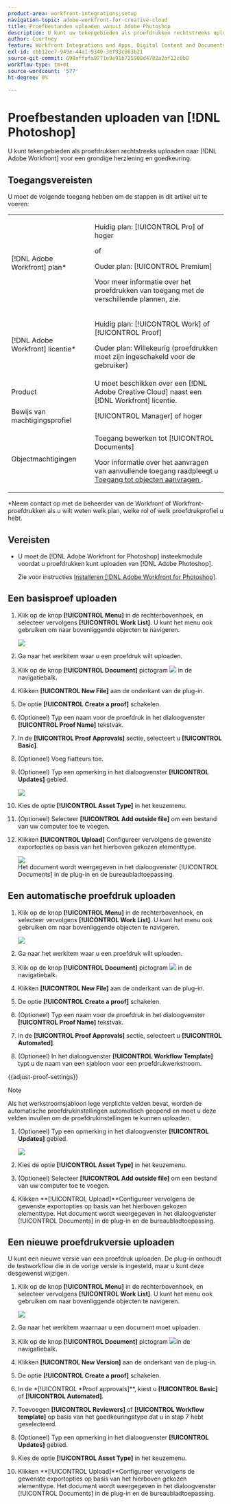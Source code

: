 ```yaml
---
product-area: workfront-integrations;setup
navigation-topic: adobe-workfront-for-creative-cloud
title: Proefbestanden uploaden vanuit Adobe Photoshop
description: U kunt uw tekengebieden als proefdrukken rechtstreeks uploaden naar Adobe Workfront voor een grondige revisie en goedkeuring.
author: Courtney
feature: Workfront Integrations and Apps, Digital Content and Documents
exl-id: cbb12ee7-949e-44a1-9340-3ef93c003b21
source-git-commit: 698affafa8771e9e91b725908d4782a2af12c0b8
workflow-type: tm+mt
source-wordcount: '577'
ht-degree: 0%

---
```


# Proefbestanden uploaden van [!DNL Photoshop]

U kunt tekengebieden als proefdrukken rechtstreeks uploaden naar [!DNL Adobe Workfront] voor een grondige herziening en goedkeuring.

## Toegangsvereisten

U moet de volgende toegang hebben om de stappen in dit artikel uit te voeren:

<table style="table-layout:auto"> 
 <col> 
 <col> 
 <tbody> 
  <tr> 
   <td role="rowheader">[!DNL Adobe Workfront] plan*</td> 
   <td> <p>Huidig plan: [!UICONTROL Pro] of hoger</p> <p>of</p> <p>Ouder plan: [!UICONTROL Premium]</p> <p>Voor meer informatie over het proefdrukken van toegang met de verschillende plannen, zie.</p> </td> 
  </tr> 
  <tr> 
   <td role="rowheader">[!DNL Adobe Workfront] licentie*</td> 
   <td> <p>Huidig plan: [!UICONTROL Work] of [!UICONTROL Proof]</p> <p>Ouder plan: Willekeurig (proefdrukken moet zijn ingeschakeld voor de gebruiker)</p> </td> 
  </tr> 
  <tr> 
   <td role="rowheader">Product</td> 
   <td>U moet beschikken over een [!DNL Adobe Creative Cloud] naast een [!DNL Workfront] licentie.</td> 
  </tr> 
  <tr> 
   <td role="rowheader">Bewijs van machtigingsprofiel </td> 
   <td>[!UICONTROL Manager] of hoger</td> 
  </tr> 
  <tr> 
   <td role="rowheader">Objectmachtigingen</td> 
   <td> <p>Toegang bewerken tot [!UICONTROL Documents]</p> <p>Voor informatie over het aanvragen van aanvullende toegang raadpleegt u <a href="../../workfront-basics/grant-and-request-access-to-objects/request-access.md" class="MCXref xref">Toegang tot objecten aanvragen </a>.</p> </td> 
  </tr> 
 </tbody> 
</table>

&#42;Neem contact op met de beheerder van de Workfront of Workfront-proefdrukken als u wilt weten welk plan, welke rol of welk proefdrukprofiel u hebt.

## Vereisten

* U moet de [!DNL Adobe Workfront for Photoshop] insteekmodule voordat u proefdrukken kunt uploaden van [!DNL Adobe Photoshop].

   Zie voor instructies [Installeren [!DNL Adobe Workfront for Photoshop]](../../workfront-integrations-and-apps/adobe-workfront-for-creative-cloud/wf-cc-install-ps.md).

## Een basisproef uploaden

1. Klik op de knop **[!UICONTROL Menu]** in de rechterbovenhoek, en selecteer vervolgens **[!UICONTROL Work List]**. U kunt het menu ook gebruiken om naar bovenliggende objecten te navigeren.

   ![](assets/go-back-to-work-list-350x314.png)

1. Ga naar het werkitem waar u een proefdruk wilt uploaden.
1. Klik op de knop **[!UICONTROL Document]** pictogram ![](assets/documents.png) in de navigatiebalk.
1. Klikken **[!UICONTROL New File]** aan de onderkant van de plug-in.
1. De optie **[!UICONTROL Create a proof]** schakelen.
1. (Optioneel) Typ een naam voor de proefdruk in het dialoogvenster **[!UICONTROL Proof Name]** tekstvak.
1. In de **[!UICONTROL Proof Approvals]** sectie, selecteert u **[!UICONTROL Basic]**.
1. (Optioneel) Voeg fiatteurs toe.
1. (Optioneel) Typ een opmerking in het dialoogvenster **[!UICONTROL Updates]** gebied.

   ![](assets/add-comment.png)

1. Kies de optie **[!UICONTROL Asset Type]** in het keuzemenu.

1. (Optioneel) Selecteer **[!UICONTROL Add outside file]** om een bestand van uw computer toe te voegen.
1. Klikken **[!UICONTROL Upload]** Configureer vervolgens de gewenste exportopties op basis van het hierboven gekozen elementtype.

   ![](assets/plugin-files-350x307.png)\
   Het document wordt weergegeven in het dialoogvenster [!UICONTROL Documents] in de plug-in en de bureaubladtoepassing.


## Een automatische proefdruk uploaden

1. Klik op de knop **[!UICONTROL Menu]** in de rechterbovenhoek, en selecteer vervolgens **[!UICONTROL Work List]**. U kunt het menu ook gebruiken om naar bovenliggende objecten te navigeren.

   ![](assets/go-back-to-work-list-350x314.png)

1. Ga naar het werkitem waar u een proefdruk wilt uploaden.
1. Klik op de knop **[!UICONTROL Document]** pictogram ![](assets/documents.png) in de navigatiebalk.

1. Klikken **[!UICONTROL New File]** aan de onderkant van de plug-in.
1. De optie **[!UICONTROL Create a proof]** schakelen.
1. (Optioneel) Typ een naam voor de proefdruk in het dialoogvenster **[!UICONTROL Proof Name]** tekstvak.
1. In de **[!UICONTROL Proof Approvals]** sectie, selecteert u **[!UICONTROL Automated]**.
1. (Optioneel) In het dialoogvenster **[!UICONTROL Workflow Template]** typt u de naam van een sjabloon voor een proefdrukwerkstroom.

{{adjust-proof-settings}}

>[!NOTE]
>
> Als het werkstroomsjabloon lege verplichte velden bevat, worden de automatische proefdrukinstellingen automatisch geopend en moet u deze velden invullen om de proefdrukinstellingen te kunnen uploaden.


1. (Optioneel) Typ een opmerking in het dialoogvenster **[!UICONTROL Updates]** gebied.

   ![](assets/add-comment-automated-approval.png)

1. Kies de optie **[!UICONTROL Asset Type]** in het keuzemenu.
1. (Optioneel) Selecteer **[!UICONTROL Add outside file]** om een bestand van uw computer toe te voegen.
1. Klikken **[!UICONTROL Upload]**Configureer vervolgens de gewenste exportopties op basis van het hierboven gekozen elementtype.
Het document wordt weergegeven in het dialoogvenster [!UICONTROL Documents] in de plug-in en de bureaubladtoepassing.

## Een nieuwe proefdrukversie uploaden

U kunt een nieuwe versie van een proefdruk uploaden. De plug-in onthoudt de testworkflow die in de vorige versie is ingesteld, maar u kunt deze desgewenst wijzigen.

1. Klik op de knop **[!UICONTROL Menu]** in de rechterbovenhoek, en selecteer vervolgens **[!UICONTROL Work List]**. U kunt het menu ook gebruiken om naar bovenliggende objecten te navigeren.

   ![](assets/go-back-to-work-list-350x314.png)

1. Ga naar het werkitem waarnaar u een document moet uploaden.
1. Klik op de knop **[!UICONTROL Document]** pictogram ![](assets/documents.png)in de navigatiebalk.

1. Klikken **[!UICONTROL New Version]** aan de onderkant van de plug-in.
1. De optie **[!UICONTROL Create a proof]** schakelen.

1. In de *[!UICONTROL *Proof approvals]**, kiest u **[!UICONTROL Basic]** of **[!UICONTROL Automated]**.

1. Toevoegen **[!UICONTROL Reviewers]** of **[!UICONTROL Workflow template]** op basis van het goedkeuringstype dat u in stap 7 hebt geselecteerd.

1. (Optioneel) Typ een opmerking in het dialoogvenster **[!UICONTROL Updates]** gebied.
1. Kies de optie **[!UICONTROL Asset Type]** in het keuzemenu.
1. Klikken **[!UICONTROL Upload]**Configureer vervolgens de gewenste exportopties op basis van het hierboven gekozen elementtype.
Het document wordt weergegeven in het dialoogvenster [!UICONTROL Documents] in de plug-in en de bureaubladtoepassing.
